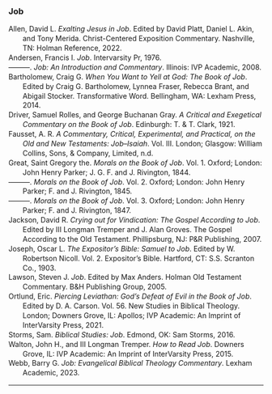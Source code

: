 ### Job

<div class="csl-bib-body" style="line-height: 1.35; margin-left: 2em; text-indent:-2em;">
  <div class="csl-entry">Allen, David L. <i>Exalting Jesus in Job</i>. Edited by David Platt, Daniel L. Akin, and Tony Merida. Christ-Centered Exposition Commentary. Nashville, TN: Holman Reference, 2022.</div>
  <span class="Z3988" title="url_ver=Z39.88-2004&amp;ctx_ver=Z39.88-2004&amp;rfr_id=info%3Asid%2Fzotero.org%3A2&amp;rft_val_fmt=info%3Aofi%2Ffmt%3Akev%3Amtx%3Abook&amp;rft.genre=book&amp;rft.btitle=Exalting%20Jesus%20in%20Job&amp;rft.place=Nashville%2C%20TN&amp;rft.publisher=Holman%20Reference&amp;rft.series=Christ-Centered%20Exposition%20Commentary&amp;rft.aufirst=David%20L.&amp;rft.aulast=Allen&amp;rft.au=David%20L.%20Allen&amp;rft.au=David%20Platt&amp;rft.au=Daniel%20L.%20Akin&amp;rft.au=Tony%20Merida&amp;rft.date=2022"></span>
  <div class="csl-entry">Andersen, Francis I. <i>Job</i>. Intervarsity Pr, 1976.</div>
  <span class="Z3988" title="url_ver=Z39.88-2004&amp;ctx_ver=Z39.88-2004&amp;rfr_id=info%3Asid%2Fzotero.org%3A2&amp;rft_id=urn%3Aisbn%3A978-0-87784-263-7&amp;rft_val_fmt=info%3Aofi%2Ffmt%3Akev%3Amtx%3Abook&amp;rft.genre=book&amp;rft.btitle=Job&amp;rft.publisher=Intervarsity%20Pr&amp;rft.aufirst=Francis%20I.&amp;rft.aulast=Andersen&amp;rft.au=Francis%20I.%20Andersen&amp;rft.date=1976-01-01&amp;rft.tpages=294&amp;rft.isbn=978-0-87784-263-7&amp;rft.language=English"></span>
  <div class="csl-entry">———. <i>Job: An Introduction and Commentary</i>. Illinois: IVP Academic, 2008.</div>
  <span class="Z3988" title="url_ver=Z39.88-2004&amp;ctx_ver=Z39.88-2004&amp;rfr_id=info%3Asid%2Fzotero.org%3A2&amp;rft_id=urn%3Aisbn%3A978-0-8308-4214-8&amp;rft_val_fmt=info%3Aofi%2Ffmt%3Akev%3Amtx%3Abook&amp;rft.genre=book&amp;rft.btitle=Job%3A%20An%20Introduction%20and%20Commentary&amp;rft.place=Illinois&amp;rft.publisher=IVP%20Academic&amp;rft.aufirst=Francis%20I.&amp;rft.aulast=Andersen&amp;rft.au=Francis%20I.%20Andersen&amp;rft.date=2008-12-05&amp;rft.tpages=318&amp;rft.isbn=978-0-8308-4214-8&amp;rft.language=English"></span>
  <div class="csl-entry">Bartholomew, Craig G. <i>When You Want to Yell at God: The Book of Job</i>. Edited by Craig G. Bartholomew, Lynnea Fraser, Rebecca Brant, and Abigail Stocker. Transformative Word. Bellingham, WA: Lexham Press, 2014.</div>
  <span class="Z3988" title="url_ver=Z39.88-2004&amp;ctx_ver=Z39.88-2004&amp;rfr_id=info%3Asid%2Fzotero.org%3A2&amp;rft_val_fmt=info%3Aofi%2Ffmt%3Akev%3Amtx%3Abook&amp;rft.genre=book&amp;rft.btitle=When%20You%20Want%20to%20Yell%20at%20God%3A%20The%20Book%20of%20Job&amp;rft.place=Bellingham%2C%20WA&amp;rft.publisher=Lexham%20Press&amp;rft.series=Transformative%20Word&amp;rft.aufirst=Craig%20G.&amp;rft.aulast=Bartholomew&amp;rft.au=Craig%20G.%20Bartholomew&amp;rft.au=Craig%20G.%20Bartholomew&amp;rft.au=Lynnea%20Fraser&amp;rft.au=Rebecca%20Brant&amp;rft.au=Abigail%20Stocker&amp;rft.date=2014"></span>
  <div class="csl-entry">Driver, Samuel Rolles, and George Buchanan Gray. <i>A Critical and Exegetical Commentary on the Book of Job</i>. Edinburgh: T. &amp; T. Clark, 1921.</div>
  <span class="Z3988" title="url_ver=Z39.88-2004&amp;ctx_ver=Z39.88-2004&amp;rfr_id=info%3Asid%2Fzotero.org%3A2&amp;rft_val_fmt=info%3Aofi%2Ffmt%3Akev%3Amtx%3Abook&amp;rft.genre=book&amp;rft.btitle=A%20critical%20and%20exegetical%20commentary%20on%20the%20book%20of%20Job&amp;rft.place=Edinburgh&amp;rft.publisher=T.%20%26%20T.%20Clark&amp;rft.aufirst=Samuel%20Rolles&amp;rft.aulast=Driver&amp;rft.au=Samuel%20Rolles%20Driver&amp;rft.au=George%20Buchanan%20Gray&amp;rft.date=1921"></span>
  <div class="csl-entry">Fausset, A. R. <i>A Commentary, Critical, Experimental, and Practical, on the Old and New Testaments: Job–Isaiah</i>. Vol. III. London; Glasgow: William Collins, Sons, &amp; Company, Limited, n.d.</div>
  <span class="Z3988" title="url_ver=Z39.88-2004&amp;ctx_ver=Z39.88-2004&amp;rfr_id=info%3Asid%2Fzotero.org%3A2&amp;rft_val_fmt=info%3Aofi%2Ffmt%3Akev%3Amtx%3Abook&amp;rft.genre=book&amp;rft.btitle=A%20Commentary%2C%20Critical%2C%20Experimental%2C%20and%20Practical%2C%20on%20the%20Old%20and%20New%20Testaments%3A%20Job%E2%80%93Isaiah&amp;rft.place=London%3B%20Glasgow&amp;rft.publisher=William%20Collins%2C%20Sons%2C%20%26%20Company%2C%20Limited&amp;rft.aufirst=A.%20R.&amp;rft.aulast=Fausset&amp;rft.au=A.%20R.%20Fausset"></span>
  <div class="csl-entry">Great, Saint Gregory the. <i>Morals on the Book of Job</i>. Vol. 1. Oxford; London: John Henry Parker; J. G. F. and J. Rivington, 1844.</div>
  <span class="Z3988" title="url_ver=Z39.88-2004&amp;ctx_ver=Z39.88-2004&amp;rfr_id=info%3Asid%2Fzotero.org%3A2&amp;rft_val_fmt=info%3Aofi%2Ffmt%3Akev%3Amtx%3Abook&amp;rft.genre=book&amp;rft.btitle=Morals%20on%20the%20Book%20of%20Job&amp;rft.place=Oxford%3B%20London&amp;rft.publisher=John%20Henry%20Parker%3B%20J.%20G.%20F.%20and%20J.%20Rivington&amp;rft.aufirst=Saint%20Gregory%20the&amp;rft.aulast=Great&amp;rft.au=Saint%20Gregory%20the%20Great&amp;rft.date=1844"></span>
  <div class="csl-entry">———. <i>Morals on the Book of Job</i>. Vol. 2. Oxford; London: John Henry Parker; F. and J. Rivington, 1845.</div>
  <span class="Z3988" title="url_ver=Z39.88-2004&amp;ctx_ver=Z39.88-2004&amp;rfr_id=info%3Asid%2Fzotero.org%3A2&amp;rft_val_fmt=info%3Aofi%2Ffmt%3Akev%3Amtx%3Abook&amp;rft.genre=book&amp;rft.btitle=Morals%20on%20the%20Book%20of%20Job&amp;rft.place=Oxford%3B%20London&amp;rft.publisher=John%20Henry%20Parker%3B%20F.%20and%20J.%20Rivington&amp;rft.aufirst=Saint%20Gregory%20the&amp;rft.aulast=Great&amp;rft.au=Saint%20Gregory%20the%20Great&amp;rft.date=1845"></span>
  <div class="csl-entry">———. <i>Morals on the Book of Job</i>. Vol. 3. Oxford; London: John Henry Parker; F. and J. Rivington, 1847.</div>
  <span class="Z3988" title="url_ver=Z39.88-2004&amp;ctx_ver=Z39.88-2004&amp;rfr_id=info%3Asid%2Fzotero.org%3A2&amp;rft_val_fmt=info%3Aofi%2Ffmt%3Akev%3Amtx%3Abook&amp;rft.genre=book&amp;rft.btitle=Morals%20on%20the%20Book%20of%20Job&amp;rft.place=Oxford%3B%20London&amp;rft.publisher=John%20Henry%20Parker%3B%20F.%20and%20J.%20Rivington&amp;rft.aufirst=Saint%20Gregory%20the&amp;rft.aulast=Great&amp;rft.au=Saint%20Gregory%20the%20Great&amp;rft.date=1847"></span>
  <div class="csl-entry">Jackson, David R. <i>Crying out for Vindication: The Gospel According to Job</i>. Edited by III Longman Tremper and J. Alan Groves. The Gospel According to the Old Testament. Phillipsburg, NJ: P&amp;R Publishing, 2007.</div>
  <span class="Z3988" title="url_ver=Z39.88-2004&amp;ctx_ver=Z39.88-2004&amp;rfr_id=info%3Asid%2Fzotero.org%3A2&amp;rft_val_fmt=info%3Aofi%2Ffmt%3Akev%3Amtx%3Abook&amp;rft.genre=book&amp;rft.btitle=Crying%20out%20for%20Vindication%3A%20The%20Gospel%20according%20to%20Job&amp;rft.place=Phillipsburg%2C%20NJ&amp;rft.publisher=P%26R%20Publishing&amp;rft.series=The%20Gospel%20according%20to%20the%20Old%20Testament&amp;rft.aufirst=David%20R.&amp;rft.aulast=Jackson&amp;rft.au=David%20R.%20Jackson&amp;rft.au=III%2C%20Tremper%20Longman&amp;rft.au=J.%20Alan%20Groves&amp;rft.date=2007"></span>
  <div class="csl-entry">Joseph, Oscar L. <i>The Expositor’s Bible: Samuel to Job</i>. Edited by W. Robertson Nicoll. Vol. 2. Expositor’s Bible. Hartford, CT: S.S. Scranton Co., 1903.</div>
  <span class="Z3988" title="url_ver=Z39.88-2004&amp;ctx_ver=Z39.88-2004&amp;rfr_id=info%3Asid%2Fzotero.org%3A2&amp;rft_val_fmt=info%3Aofi%2Ffmt%3Akev%3Amtx%3Abook&amp;rft.genre=book&amp;rft.btitle=The%20Expositor%E2%80%99s%20Bible%3A%20Samuel%20to%20Job&amp;rft.place=Hartford%2C%20CT&amp;rft.publisher=S.S.%20Scranton%20Co.&amp;rft.series=Expositor%E2%80%99s%20Bible&amp;rft.aufirst=Oscar%20L.&amp;rft.aulast=Joseph&amp;rft.au=Oscar%20L.%20Joseph&amp;rft.au=W.%20Robertson%20Nicoll&amp;rft.date=1903"></span>
  <div class="csl-entry">Lawson, Steven J. <i>Job</i>. Edited by Max Anders. Holman Old Testament Commentary. B&amp;H Publishing Group, 2005.</div>
  <span class="Z3988" title="url_ver=Z39.88-2004&amp;ctx_ver=Z39.88-2004&amp;rfr_id=info%3Asid%2Fzotero.org%3A2&amp;rft_val_fmt=info%3Aofi%2Ffmt%3Akev%3Amtx%3Abook&amp;rft.genre=book&amp;rft.btitle=Job&amp;rft.publisher=B%26H%20Publishing%20Group&amp;rft.series=Holman%20Old%20Testament%20Commentary&amp;rft.aufirst=Steven%20J.&amp;rft.aulast=Lawson&amp;rft.au=Steven%20J.%20Lawson&amp;rft.au=Max%20Anders&amp;rft.date=2005"></span>
  <div class="csl-entry">Ortlund, Eric. <i>Piercing Leviathan: God’s Defeat of Evil in the Book of Job</i>. Edited by D. A. Carson. Vol. 56. New Studies in Biblical Theology. London; Downers Grove, IL: Apollos; IVP Academic: An Imprint of InterVarsity Press, 2021.</div>
  <span class="Z3988" title="url_ver=Z39.88-2004&amp;ctx_ver=Z39.88-2004&amp;rfr_id=info%3Asid%2Fzotero.org%3A2&amp;rft_val_fmt=info%3Aofi%2Ffmt%3Akev%3Amtx%3Abook&amp;rft.genre=book&amp;rft.btitle=Piercing%20Leviathan%3A%20God%E2%80%99s%20Defeat%20of%20Evil%20in%20the%20Book%20of%20Job&amp;rft.place=London%3B%20Downers%20Grove%2C%20IL&amp;rft.publisher=Apollos%3B%20IVP%20Academic%3A%20An%20Imprint%20of%20InterVarsity%20Press&amp;rft.series=New%20Studies%20in%20Biblical%20Theology&amp;rft.aufirst=Eric&amp;rft.aulast=Ortlund&amp;rft.au=Eric%20Ortlund&amp;rft.au=D.%20A.%20Carson&amp;rft.date=2021"></span>
  <div class="csl-entry">Storms, Sam. <i>Biblical Studies: Job</i>. Edmond, OK: Sam Storms, 2016.</div>
  <span class="Z3988" title="url_ver=Z39.88-2004&amp;ctx_ver=Z39.88-2004&amp;rfr_id=info%3Asid%2Fzotero.org%3A2&amp;rft_val_fmt=info%3Aofi%2Ffmt%3Akev%3Amtx%3Abook&amp;rft.genre=book&amp;rft.btitle=Biblical%20Studies%3A%20Job&amp;rft.place=Edmond%2C%20OK&amp;rft.publisher=Sam%20Storms&amp;rft.aufirst=Sam&amp;rft.aulast=Storms&amp;rft.au=Sam%20Storms&amp;rft.date=2016"></span>
  <div class="csl-entry">Walton, John H., and III Longman Tremper. <i>How to Read Job</i>. Downers Grove, IL: IVP Academic: An Imprint of InterVarsity Press, 2015.</div>
  <span class="Z3988" title="url_ver=Z39.88-2004&amp;ctx_ver=Z39.88-2004&amp;rfr_id=info%3Asid%2Fzotero.org%3A2&amp;rft_val_fmt=info%3Aofi%2Ffmt%3Akev%3Amtx%3Abook&amp;rft.genre=book&amp;rft.btitle=How%20to%20Read%20Job&amp;rft.place=Downers%20Grove%2C%20IL&amp;rft.publisher=IVP%20Academic%3A%20An%20Imprint%20of%20InterVarsity%20Press&amp;rft.aufirst=John%20H.&amp;rft.aulast=Walton&amp;rft.au=John%20H.%20Walton&amp;rft.au=III%2C%20Tremper%20Longman&amp;rft.date=2015"></span>
  <div class="csl-entry">Webb, Barry G. <i>Job: Evangelical Biblical Theology Commentary</i>. Lexham Academic, 2023.</div>
  <span class="Z3988" title="url_ver=Z39.88-2004&amp;ctx_ver=Z39.88-2004&amp;rfr_id=info%3Asid%2Fzotero.org%3A2&amp;rft_id=urn%3Aisbn%3A978-1-68359-659-2&amp;rft_val_fmt=info%3Aofi%2Ffmt%3Akev%3Amtx%3Abook&amp;rft.genre=book&amp;rft.btitle=Job%3A%20Evangelical%20Biblical%20Theology%20Commentary&amp;rft.publisher=Lexham%20Academic&amp;rft.aufirst=Barry%20G.&amp;rft.aulast=Webb&amp;rft.au=Barry%20G.%20Webb&amp;rft.date=2023-04-26&amp;rft.tpages=520&amp;rft.isbn=978-1-68359-659-2&amp;rft.language=English"></span>
</div>

<hr>
